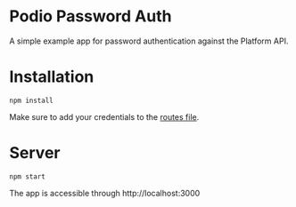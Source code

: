 # Podio Password Auth

A simple example app for password authentication against the Platform API.

# Installation

```
npm install
```

Make sure to add your credentials to the [routes file](https://github.com/podio/platformJS/blob/master/examples/password_auth/routes/index.js#L6-L9).

# Server

```
npm start
```

The app is accessible through http://localhost:3000